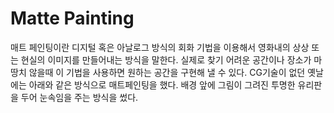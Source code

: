 # Matte Painting
매트 페인팅이란 디지털 혹은 아날로그 방식의 회화 기법을 이용해서 영화내의 상상 또는 현실의 이미지를 만들어내는 방식을 말한다.
실제로 찾기 어려운 공간이나 장소가 마땅치 않을때 이 기법을 사용하면 원하는 공간을 구현해 낼 수 있다.
CG기술이 없던 옛날에는 아래와 같은 방식으로 매트페인팅을 했다. 배경 앞에 그림이 그려진 투명한 유리판을 두어 눈속임을 주는 방식을 썼다.


